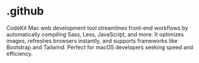 # .github
CodeKit Mac web development tool streamlines front-end workflows by automatically compiling Sass, Less, JavaScript, and more. It optimizes images, refreshes browsers instantly, and supports frameworks like Bootstrap and Tailwind. Perfect for macOS developers seeking speed and efficiency.
